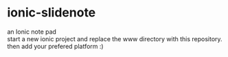 # ionic-slidenote
an Ionic note pad</br>
start a new ionic project and replace the www directory with this repository.</br>
then add your prefered platform
:)
